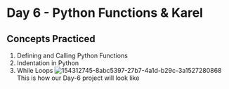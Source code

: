 # Day 6 - Python Functions & Karel
## Concepts Practiced
1. Defining and Calling Python Functions
2. Indentation in Python
3. While Loops
![154312745-8abc5397-27b7-4a1d-b29c-3a1527280868](https://github.com/user-attachments/assets/5e62a902-cc32-4280-a25d-aed889441aea)
This is how our Day-6 project will look like
